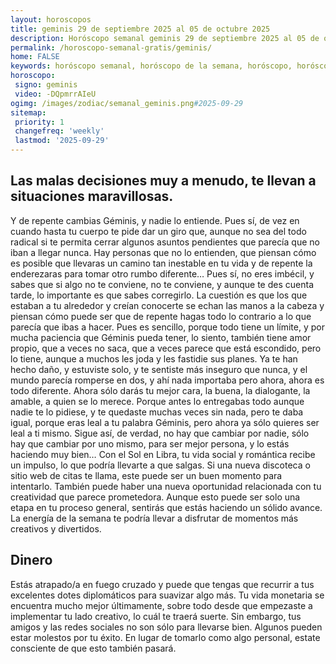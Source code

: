 ```yaml
---
layout: horoscopos
title: geminis 29 de septiembre 2025 al 05 de octubre 2025 
description: Horóscopo semanal geminis 29 de septiembre 2025 al 05 de octubre 2025. Las malas decisiones muy a menudo, te llevan a situaciones maravillosas.
permalink: /horoscopo-semanal-gratis/geminis/
home: FALSE
keywords: horóscopo semanal, horóscopo de la semana, horóscopo, horóscopo gratis,horóscopos, horóscopo esperanza gracia, horoscopos geminis la semana, horóscopos gratis, Tarot, Astrologia, Zodíaco, geminis, horoscopo gratis, semanal
horoscopo:
 signo: geminis
 video: -DQpmrrAIeU
ogimg: /images/zodiac/semanal_geminis.png#2025-09-29
sitemap:
 priority: 1
 changefreq: 'weekly'
 lastmod: '2025-09-29'
---
```




## Las malas decisiones muy a menudo, te llevan a situaciones maravillosas.

Y de repente cambias Géminis, y nadie lo entiende. Pues sí, de vez en cuando hasta tu cuerpo te pide dar un giro que, aunque no sea del todo radical si te permita cerrar algunos asuntos pendientes que parecía que no iban a llegar nunca. Hay personas que no lo entienden, que piensan cómo es posible que llevaras un camino tan inestable en tu vida y de repente la enderezaras para tomar otro rumbo diferente… Pues sí, no eres imbécil, y sabes que si algo no te conviene, no te conviene, y aunque te des cuenta tarde, lo importante es que sabes corregirlo. La cuestión es que los que estaban a tu alrededor y creían conocerte se echan las manos a la cabeza y piensan cómo puede ser que de repente hagas todo lo contrario a lo que parecía que ibas a hacer. Pues es sencillo, porque todo tiene un límite, y por mucha paciencia que Géminis pueda tener, lo siento, también tiene amor propio, que a veces no saca, que a veces parece que está escondido, pero lo tiene, aunque a muchos les joda y les fastidie sus planes. Ya te han hecho daño, y estuviste solo, y te sentiste más inseguro que nunca, y el mundo parecía romperse en dos, y ahí nada importaba pero ahora, ahora es todo diferente. Ahora sólo darás tu mejor cara, la buena, la dialogante, la amable, a quien se lo merece. Porque antes lo entregabas todo aunque nadie te lo pidiese, y te quedaste muchas veces sin nada, pero te daba igual, porque eras leal a tu palabra Géminis, pero ahora ya sólo quieres ser leal a ti mismo. Sigue así, de verdad, no hay que cambiar por nadie, sólo hay que cambiar por uno mismo, para ser mejor persona, y lo estás haciendo muy bien…
Con el Sol en Libra, tu vida social y romántica recibe un impulso, lo que podría llevarte a que salgas. Si una nueva discoteca o sitio web de citas te llama, este puede ser un buen momento para intentarlo. También puede haber una nueva oportunidad relacionada con tu creatividad que parece prometedora. Aunque esto puede ser solo una etapa en tu proceso general, sentirás que estás haciendo un sólido avance. La energía de la semana te podría llevar a disfrutar de momentos más creativos y divertidos.

## Dinero

Estás atrapado/a en fuego cruzado y puede que tengas que recurrir a tus excelentes dotes diplomáticos para suavizar algo más. Tu vida monetaria se encuentra mucho mejor últimamente, sobre todo desde que empezaste a implementar  tu lado creativo, lo cuál te traerá suerte. Sin embargo, tus amigos y las redes sociales no son sólo para llevarse bien. Algunos pueden estar molestos por tu éxito. En lugar de tomarlo como algo personal, estate consciente de que esto también pasará.